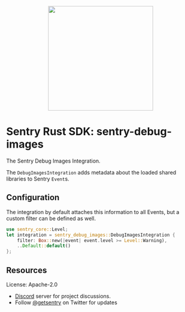 <p align="center">
    <a href="https://sentry.io" target="_blank" align="center">
        <img src="https://sentry-brand.storage.googleapis.com/sentry-logo-black.png" width="280">
    </a>
</p>

# Sentry Rust SDK: sentry-debug-images

The Sentry Debug Images Integration.

The `DebugImagesIntegration` adds metadata about the loaded shared libraries
to Sentry `Event`s.

## Configuration

The integration by default attaches this information to all Events, but a
custom filter can be defined as well.

```rust
use sentry_core::Level;
let integration = sentry_debug_images::DebugImagesIntegration {
    filter: Box::new(|event| event.level >= Level::Warning),
    ..Default::default()
};
```

## Resources

License: Apache-2.0

- [Discord](https://discord.gg/ez5KZN7) server for project discussions.
- Follow [@getsentry](https://twitter.com/getsentry) on Twitter for updates
